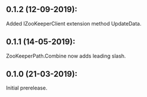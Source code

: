 ## 0.1.2 (12-09-2019): 

Added IZooKeeperClient extension method UpdateData.

## 0.1.1 (14-05-2019): 

ZooKeeperPath.Combine now adds leading slash.

## 0.1.0 (21-03-2019): 

Initial prerelease.
